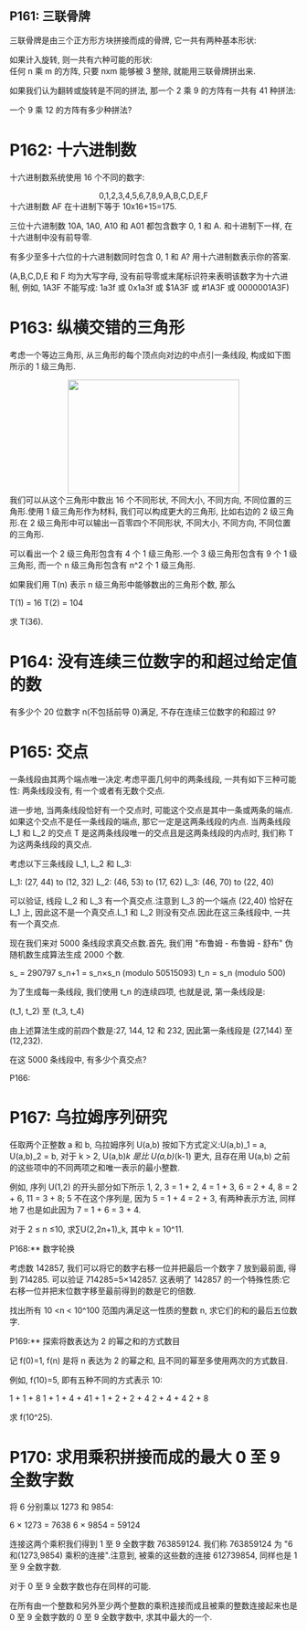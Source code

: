 ## P161: 三联骨牌

三联骨牌是由三个正方形方块拼接而成的骨牌, 它一共有两种基本形状:

<center>
  <a class="fancybox" href="https://projecteuler.net/project/images/p161_trio1.gif"><img src="https://projecteuler.net/project/images/p161_trio1.gif" alt="" /></a>
</center> 如果计入旋转, 则一共有六种可能的形状:

<center>
  <a class="fancybox" href="https://projecteuler.net/project/images/p161_trio3.gif"><img src="https://projecteuler.net/project/images/p161_trio3.gif" alt="" /></a>
</center> 任何 n 乘 m 的方阵, 只要 nxm 能够被 3 整除, 就能用三联骨牌拼出来.


如果我们认为翻转或旋转是不同的拼法, 那一个 2 乘 9 的方阵有一共有 41 种拼法:

<center>
  <a class="fancybox" href="https://projecteuler.net/project/images/p161_k9.gif"><img src="https://projecteuler.net/project/images/p161_k9.gif" alt="" /></a>
</center> 一个 9 乘 12 的方阵有多少种拼法?

# P162: 十六进制数

十六进制数系统使用 16 个不同的数字:

<center>
  0,1,2,3,4,5,6,7,8,9,A,B,C,D,E,F
</center> 十六进制数 AF 在十进制下等于 10x16+15=175.

三位十六进制数 10A, 1A0, A10 和 A01 都包含数字 0, 1 和 A.
和十进制下一样, 在十六进制中没有前导零.

有多少至多十六位的十六进制数同时包含 0, 1 和 A?
用十六进制数表示你的答案.

(A,B,C,D,E 和 F 均为大写字母, 没有前导零或末尾标识符来表明该数字为十六进制, 例如, 1A3F 不能写成: 1a3f 或 0x1a3f 或 $1A3F 或 #1A3F 或 0000001A3F)





# P163: 纵横交错的三角形

考虑一个等边三角形, 从三角形的每个顶点向对边的中点引一条线段, 构成如下图所示的 1 级三角形.

<center>
  <a class="fancybox" href="https://projecteuler.net/project/images/p163.gif"><img src="https://projecteuler.net/project/images/p163.gif" alt=""width="300"height="200" /></a>
</center> 我们可以从这个三角形中数出 16 个不同形状, 不同大小, 不同方向, 不同位置的三角形.使用 1 级三角形作为材料, 我们可以构成更大的三角形, 比如右边的 2 级三角形.在 2 级三角形中可以输出一百零四个不同形状, 不同大小, 不同方向, 不同位置的三角形.

可以看出一个 2 级三角形包含有 4 个 1 级三角形.一个 3 级三角形包含有 9 个 1 级三角形, 而一个 n 级三角形包含有 n^2</sup > 个 1 级三角形.

如果我们用 T(n) 表示 n 级三角形中能够数出的三角形个数, 那么

T(1) = 16
T(2) = 104

求 T(36).









# P164: 没有连续三位数字的和超过给定值的数

有多少个 20 位数字 n(不包括前导 0)满足, 不存在连续三位数字的和超过 9?





# P165: 交点

一条线段由其两个端点唯一决定.考虑平面几何中的两条线段, 一共有如下三种可能性:
两条线段没有, 有一个或者有无数个交点.

进一步地, 当两条线段恰好有一个交点时, 可能这个交点是其中一条或两条的端点.如果这个交点不是任一条线段的端点, 那它一定是这两条线段的内点.
当两条线段 L_1 和 L_2 的交点 T 是这两条线段唯一的交点且是这两条线段的内点时, 我们称 T 为这两条线段的真交点.

考虑以下三条线段 L_1, L_2 和 L_3:

L_1: (27, 44) to (12, 32)
L_2: (46, 53) to (17, 62)
L_3: (46, 70) to (22, 40)

可以验证, 线段 L_2 和 L_3 有一个真交点.注意到 L_3 的一个端点 (22,40) 恰好在 L_1 上, 因此这不是一个真交点.L_1 和 L_2 则没有交点.因此在这三条线段中, 一共有一个真交点.

现在我们来对 5000 条线段求真交点数.首先, 我们用 "布鲁姆 - 布鲁姆 - 舒布" 伪随机数生成算法生成 2000 个数.

s_ = 290797
s_n+1 = s_n×s_n (modulo 50515093)
t_n = s_n (modulo 500)

为了生成每一条线段, 我们使用 t_n 的连续四项, 也就是说, 第一条线段是:

(t_1, t_2) 至 (t_3, t_4)

由上述算法生成的前四个数是:27, 144, 12 和 232, 因此第一条线段是 (27,144) 至(12,232).

在这 5000 条线段中, 有多少个真交点?





P166:





















# P167: 乌拉姆序列研究

任取两个正整数 a 和 b, 乌拉姆序列 U(a,b) 按如下方式定义:U(a,b)_1 = a, U(a,b)_2 = b, 对于 k > 2, U(a,b)_k 是比 U(a,b)_(k-1) 更大, 且存在用 U(a,b) 之前的这些项中的不同两项之和唯一表示的最小整数.

例如, 序列 U(1,2) 的开头部分如下所示
1, 2, 3 = 1 + 2, 4 = 1 + 3, 6 = 2 + 4, 8 = 2 + 6, 11 = 3 + 8;
5 不在这个序列是, 因为 5 = 1 + 4 = 2 + 3, 有两种表示方法, 同样地 7 也是如此因为 7 = 1 + 6 = 3 + 4.

对于 2 ≤ n ≤10, 求∑U(2,2n+1)_k, 其中 k = 10^11.





P168:** 数字轮换

考虑数 142857, 我们可以将它的数字右移一位并把最后一个数字 7 放到最前面, 得到 714285.
可以验证 714285=5×142857.
这表明了 142857 的一个特殊性质:它右移一位并把末位数字移至最前得到的数是它的倍数.

找出所有 10 <n < 10^100</sup > 范围内满足这一性质的整数 n, 求它们的和的最后五位数字.







P169:** 探索将数表达为 2 的幂之和的方式数目

记 f(0)=1, f(n) 是将 n 表达为 2 的幂之和, 且不同的幂至多使用两次的方式数目.

例如, f(10)=5, 即有五种不同的方式表示 10:

1 + 1 + 8
1 + 1 + 4 + 41 + 1 + 2 + 2 + 4
2 + 4 + 4
2 + 8

求 f(10^25).





# P170: 求用乘积拼接而成的最大 0 至 9 全数字数

将 6 分别乘以 1273 和 9854:

6 × 1273 = 7638
6 × 9854 = 59124

连接这两个乘积我们得到 1 至 9 全数字数 763859124. 我们称 763859124 为 "6 和(1273,9854) 乘积的连接".注意到, 被乘的这些数的连接 612739854, 同样也是 1 至 9 全数字数.

对于 0 至 9 全数字数也存在同样的可能.

在所有由一个整数和另外至少两个整数的乘积连接而成且被乘的整数连接起来也是 0 至 9 全数字数的 0 至 9 全数字数中, 求其中最大的一个.


